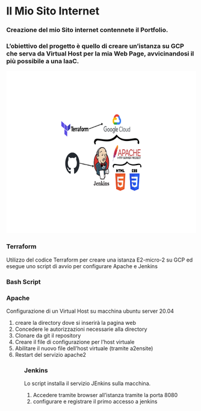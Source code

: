 # Il Mio Sito Internet
<h3>Creazione del mio Sito internet contennete il Portfolio.</h3>
<h3>L’obiettivo del progetto è quello di creare un’istanza su GCP che serva da Virtual Host per la mia Web Page, avvicinandosi il più possibile a una IaaC.</h3>
<p align="center">
<img src="https://github.com/danielecaporaletti/myPersonalWebsite/blob/master/Spiegazione/Progetto%20senza%20titolo.png" width="800px" height="430px" alt="Immagine esplicativa progetto">
</p>

























<h3><strong>Terraform</strong></h3>
Utilizzo del codice Terraform per creare una istanza E2-micro-2 su GCP ed esegue uno script di avvio per configurare Apache e Jenkins

<h3><strong>Bash Script</strong></h3>
<h3><strong>Apache</strong></h3>
Configurazione di un Virtual Host su macchina ubuntu server 20.04
<ol>
  <li>creare la directory dove si inserirà la pagina web
  <li>Concedere le autorizzazioni necessarie alla directory
  <li>Clonare da git il repository
  <li>Creare il file di configurazione per l’host virtuale 
  <li>Abilitare il nuovo file dell’host virtuale (tramite a2ensite)
  <li>Restart del servizio apache2
<ol>

<h3><strong>Jenkins</strong></h3>
Lo script installa il servizio JEnkins sulla macchina.
<ol>
  <li>Accedere tramite browser all’istanza tramite la porta 8080
  <li>configurare e registrare il primo accesso a jenkins
<ol>
